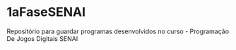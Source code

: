 # 1aFaseSENAI
Repositório para guardar programas desenvolvidos no curso - Programação De Jogos Digitais SENAI
